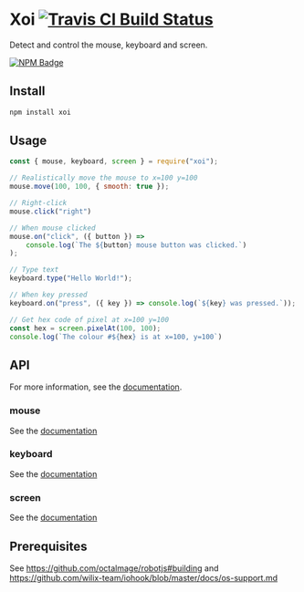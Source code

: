 # Xoi [![Travis CI Build Status](https://img.shields.io/travis/com/Richienb/xoi/master.svg?style=for-the-badge)](https://travis-ci.com/Richienb/xoi)

Detect and control the mouse, keyboard and screen.

[![NPM Badge](https://nodei.co/npm/xoi.png)](https://npmjs.com/package/xoi)

## Install

```sh
npm install xoi
```

## Usage

```js
const { mouse, keyboard, screen } = require("xoi");

// Realistically move the mouse to x=100 y=100
mouse.move(100, 100, { smooth: true });

// Right-click
mouse.click("right")

// When mouse clicked
mouse.on("click", ({ button }) =>
    console.log(`The ${button} mouse button was clicked.`)
);

// Type text
keyboard.type("Hello World!");

// When key pressed
keyboard.on("press", ({ key }) => console.log(`${key} was pressed.`));

// Get hex code of pixel at x=100 y=100
const hex = screen.pixelAt(100, 100);
console.log(`The colour #${hex} is at x=100, y=100`)
```

## API

For more information, see the [documentation](https://richienb.github.io/xoi).

### mouse

See the [documentation](https://richienb.github.io/xoi/globals.html#mouse)

### keyboard

See the [documentation](https://richienb.github.io/xoi/globals.html#keyboard)

### screen

See the [documentation](https://richienb.github.io/xoi/globals.html#screen)

## Prerequisites

See https://github.com/octalmage/robotjs#building and https://github.com/wilix-team/iohook/blob/master/docs/os-support.md
